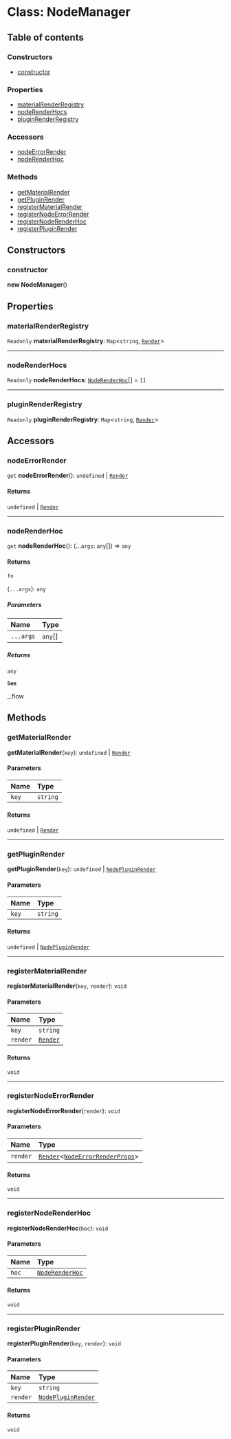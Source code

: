 # Class: NodeManager

## Table of contents

### Constructors

* [constructor](/auto-docs/form-core/classes/NodeManager.md#constructor)

### Properties

* [materialRenderRegistry](/auto-docs/form-core/classes/NodeManager.md#materialrenderregistry)
* [nodeRenderHocs](/auto-docs/form-core/classes/NodeManager.md#noderenderhocs)
* [pluginRenderRegistry](/auto-docs/form-core/classes/NodeManager.md#pluginrenderregistry)

### Accessors

* [nodeErrorRender](/auto-docs/form-core/classes/NodeManager.md#nodeerrorrender)
* [nodeRenderHoc](/auto-docs/form-core/classes/NodeManager.md#noderenderhoc)

### Methods

* [getMaterialRender](/auto-docs/form-core/classes/NodeManager.md#getmaterialrender)
* [getPluginRender](/auto-docs/form-core/classes/NodeManager.md#getpluginrender)
* [registerMaterialRender](/auto-docs/form-core/classes/NodeManager.md#registermaterialrender)
* [registerNodeErrorRender](/auto-docs/form-core/classes/NodeManager.md#registernodeerrorrender)
* [registerNodeRenderHoc](/auto-docs/form-core/classes/NodeManager.md#registernoderenderhoc)
* [registerPluginRender](/auto-docs/form-core/classes/NodeManager.md#registerpluginrender)

## Constructors

### constructor

**new NodeManager**()

## Properties

### materialRenderRegistry

`Readonly` **materialRenderRegistry**: `Map`<`string`, [`Render`](/auto-docs/form-core/types/Render.md)>

***

### nodeRenderHocs

`Readonly` **nodeRenderHocs**: [`NodeRenderHoc`](/auto-docs/form-core/types/NodeRenderHoc.md)\[] = `[]`

***

### pluginRenderRegistry

`Readonly` **pluginRenderRegistry**: `Map`<`string`, [`Render`](/auto-docs/form-core/types/Render.md)>

## Accessors

### nodeErrorRender

`get` **nodeErrorRender**(): `undefined` | [`Render`](/auto-docs/form-core/types/Render.md)

#### Returns

`undefined` | [`Render`](/auto-docs/form-core/types/Render.md)

***

### nodeRenderHoc

`get` **nodeRenderHoc**(): (...`args`: `any`\[]) => `any`

#### Returns

`fn`

(`...args`): `any`

##### Parameters

| Name | Type |
| :------ | :------ |
| `...args` | `any`\[] |

##### Returns

`any`

**`See`**

\_.flow

## Methods

### getMaterialRender

**getMaterialRender**(`key`): `undefined` | [`Render`](/auto-docs/form-core/types/Render.md)

#### Parameters

| Name | Type |
| :------ | :------ |
| `key` | `string` |

#### Returns

`undefined` | [`Render`](/auto-docs/form-core/types/Render.md)

***

### getPluginRender

**getPluginRender**(`key`): `undefined` | [`NodePluginRender`](/auto-docs/form-core/types/NodePluginRender.md)

#### Parameters

| Name | Type |
| :------ | :------ |
| `key` | `string` |

#### Returns

`undefined` | [`NodePluginRender`](/auto-docs/form-core/types/NodePluginRender.md)

***

### registerMaterialRender

**registerMaterialRender**(`key`, `render`): `void`

#### Parameters

| Name | Type |
| :------ | :------ |
| `key` | `string` |
| `render` | [`Render`](/auto-docs/form-core/types/Render.md) |

#### Returns

`void`

***

### registerNodeErrorRender

**registerNodeErrorRender**(`render`): `void`

#### Parameters

| Name | Type |
| :------ | :------ |
| `render` | [`Render`](/auto-docs/form-core/types/Render.md)<[`NodeErrorRenderProps`](/auto-docs/form-core/interfaces/NodeErrorRenderProps.md)> |

#### Returns

`void`

***

### registerNodeRenderHoc

**registerNodeRenderHoc**(`hoc`): `void`

#### Parameters

| Name | Type |
| :------ | :------ |
| `hoc` | [`NodeRenderHoc`](/auto-docs/form-core/types/NodeRenderHoc.md) |

#### Returns

`void`

***

### registerPluginRender

**registerPluginRender**(`key`, `render`): `void`

#### Parameters

| Name | Type |
| :------ | :------ |
| `key` | `string` |
| `render` | [`NodePluginRender`](/auto-docs/form-core/types/NodePluginRender.md) |

#### Returns

`void`
